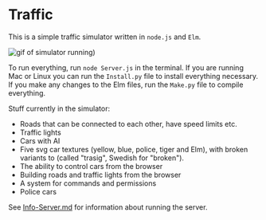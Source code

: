 # Traffic

This is a simple traffic simulator written in `node.js` and `Elm`.

![gif of simulator running](https://media.giphy.com/media/xUPGcr428SWoTBZZ28/giphy.gif))

To run everything, run `node Server.js` in the terminal. If you are running Mac or Linux you can run the `Install.py` file to install everything necessary. If you make any changes to the Elm files, run the `Make.py` file to compile everything.

Stuff currently in the simulator:

* Roads that can be connected to each other, have speed limits etc.
* Traffic lights
* Cars with AI
* Five svg car textures (yellow, blue, police, tiger and Elm), with broken variants to (called "trasig", Swedish for "broken").
* The ability to control cars from the browser
* Building roads and traffic lights from the browser
* A system for commands and permissions
* Police cars

See [Info-Server.md](https://github.com/loovjo/Traffic/blob/master/Info-Server.md) for information about running the server.
